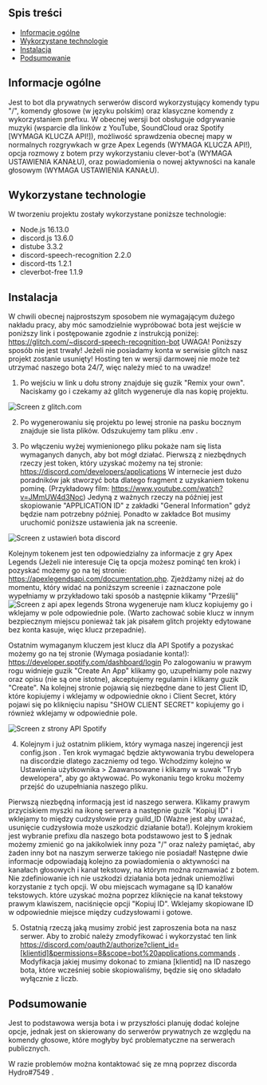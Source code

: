## Spis treści
* [Informacje ogólne](#informacje-ogólne)
* [Wykorzystane technologie](#wykorzystane-technologie)
* [Instalacja](#instalacja)
* [Podsumowanie](#podsumowanie)

## Informacje ogólne
Jest to bot dla prywatnych serwerów discord wykorzystujący komendy typu "/", komendy głosowe (w języku polskim) oraz klasyczne komendy z wykorzystaniem prefixu. W obecnej wersji bot obsługuje odgrywanie muzyki (wsparcie dla linków z YouTube, SoundCloud oraz Spotify [WYMAGA KLUCZA API!]), możliwość sprawdzenia obecnej mapy w normalnych rozgrywkach w grze Apex Legends (WYMAGA KLUCZA API!), opcja rozmowy z botem przy wykorzystaniu clever-bot'a (WYMAGA USTAWIENIA KANAŁU), oraz powiadomienia o nowej aktywności na kanale głosowym (WYMAGA USTAWIENIA KANAŁU).
	
## Wykorzystane technologie
W tworzeniu projektu zostały wykorzystane poniższe technologie:
* Node.js 16.13.0
* discord.js 13.6.0
* distube 3.3.2
* discord-speech-recognition 2.2.0
* discord-tts 1.2.1
* cleverbot-free 1.1.9
	
## Instalacja
W chwili obecnej najprostszym sposobem nie wymagającym dużego nakładu pracy, aby móc samodzielnie wypróbować bota jest wejście w poniższy link i postępowanie zgodnie z instrukcją poniżej: https://glitch.com/~discord-speech-recognition-bot
UWAGA! Poniższy sposób nie jest trwały! Jeżeli nie posiadamy konta w serwisie glitch nasz projekt zostanie usunięty! Hosting ten w wersji darmowej nie może też utrzymać naszego bota 24/7, więc należy mieć to na uwadze!

1. Po wejściu w link u dołu strony znajduje się guzik "Remix your own". Naciskamy go i czekamy aż glitch wygeneruje dla nas kopię projektu.
<img alt="Screen z glitch.com" src = "https://i.imgur.com/YCWGWuo.png"/>

2. Po wygenerowaniu się projektu po lewej stronie na pasku bocznym znajduje sie lista plików. Odszukujemy tam pliku .env .

3. Po włączeniu wyżej wymienionego pliku pokaże nam się lista wymaganych danych, aby bot mógł działać.
Pierwszą z niezbędnych rzeczy jest token, który uzyskać możemy na tej stronie: https://discord.com/developers/applications W internecie jest dużo poradników jak stworzyć bota dlatego fragment z uzyskaniem tokenu pominę. (Przykładowy film: https://www.youtube.com/watch?v=JMmUW4d3Noc) Jedyną z  ważnych rzeczy na później jest skopiowanie "APPLICATION ID" z zakładki "General Information" gdyż będzie nam potrzebny później. Ponadto w zakładce Bot musimy uruchomić poniższe ustawienia jak na screenie.
<img alt="Screen z ustawień bota discord" src = "https://i.imgur.com/OWIRKh1.png"/>

Kolejnym tokenem jest ten odpowiedzialny za informacje z gry Apex Legends (Jeżeli nie interesuje Cię ta opcja możesz pominąć ten krok) i pozyskać możemy go na tej stronie: https://apexlegendsapi.com/documentation.php.
Zjeżdżamy niżej aż do momentu, który widać na poniższym screenie i zaznaczone pole wypełniamy w przykładowo taki sposób a następnie klikamy "Prześlij"
<img alt="Screen z api apex legends" src="https://i.imgur.com/jhfnpMw.png"/>
Strona wygeneruje nam klucz kopiujemy go i wklejamy w pole odpowiednie pole. (Warto zachować sobie klucz w innym bezpiecznym miejscu ponieważ tak jak pisałem glitch projekty edytowane bez konta kasuje, więc klucz przepadnie).

Ostatnim wymaganym kluczem jest klucz dla API Spotify a pozyskać możemy go na tej stronie (Wymaga posiadanie konta!): https://developer.spotify.com/dashboard/login
Po zalogowaniu w prawym rogu widnieje guzik "Create An App" klikamy go, uzupełniamy pole nazwy oraz opisu (nie są one istotne), akceptujemy regulamin i klikamy guzik "Create". Na kolejnej stronie pojawią się niezbędne dane to jest Client ID, które kopiujemy i wklejamy w odpowiednie okno i Client Secret, który pojawi się po kliknięciu napisu "SHOW CLIENT SECRET" kopiujemy go i również wklejamy w odpowiednie pole.

<img alt="Screen z strony API Spotify" src="https://i.imgur.com/LPOfufd.png"/>

4. Kolejnym i już ostatnim plikiem, który wymaga naszej ingerencji jest config.json .
Ten krok wymagać będzie aktywowania trybu dewelopera na discordzie dlatego zaczniemy od tego. Wchodzimy kolejno w Ustawienia użytkownika > Zaawansowane i klikamy w suwak "Tryb dewelopera", aby go aktywować. Po wykonaniu tego kroku możemy przejść do uzupełniania naszego pliku.

Pierwszą niezbędną informacją jest id naszego serwera. Klikamy prawym przyciskiem myszki na ikonę serwera a następnie guzik "Kopiuj ID" i wklejamy to między cudzysłowie przy guild_ID (Ważne jest aby uważać, usunięcie cudzysłowia może uszkodzić działanie bota!).
Kolejnym krokiem jest wybranie prefixu dla naszego bota podstawowo jest to $ jednak możemy zmienić go na jakikolwiek inny poza "/" oraz należy pamiętać, aby żaden inny bot na naszym serwerze takiego nie posiadał!
Następne dwie informacje odpowiadają kolejno za powiadomienia o aktywności na kanałach głosowych i kanał tekstowy, na którym można rozmawiać z botem. Nie zdefiniowanie ich nie uszkodzi działania bota jednak uniemożliwi korzystanie z tych opcji. W obu miejscach wymagane są ID kanałów tekstowych. które uzyskać można poprzez kliknięcie na kanał tekstowy prawym klawiszem, naciśnięcie opcji "Kopiuj ID". Wklejamy skopiowane ID w odpowiednie miejsce między cudzysłowami i gotowe.

5. Ostatnią rzeczą jaką musimy zrobić jest zaproszenia bota na nasz serwer. Aby to zrobić należy zmodyfikować i wykorzystać ten link https://discord.com/oauth2/authorize?client_id=[klientid]&permissions=8&scope=bot%20applications.commands . Modyfikacja jakiej musimy dokonać to zmiana [klientid] na ID naszego bota, które wcześniej sobie skopiowaliśmy, będzie się ono składało wyłącznie z liczb.

## Podsumowanie
Jest to podstawowa wersja bota i w przyszłości planuję dodać kolejne opcje, jednak jest on skierowany do serwerów prywatnych ze względu na komendy głosowe, które mogłyby być problematyczne na serwerach publicznych.

W razie problemów można kontaktować się ze mną poprzez discorda Hydro#7549 .

